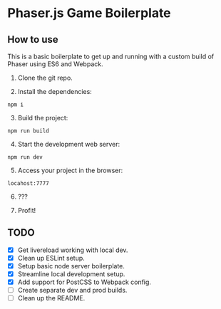 # Phaser.js Game Boilerplate

## How to use
This is a basic boilerplate to get up and running with a custom build of Phaser using ES6 and Webpack.

1. Clone the git repo.

2. Install the dependencies:

`npm i`

3. Build the project:

`npm run build`

4. Start the development web server:

`npm run dev`

5. Access your project in the browser:

`locahost:7777`

6. ???

7. Profit!

## TODO
- [x] Get livereload working with local dev.
- [x] Clean up ESLint setup.
- [x] Setup basic node server boilerplate.
- [x] Streamline local development setup.
- [x] Add support for PostCSS to Webpack config.
- [ ] Create separate dev and prod builds.
- [ ] Clean up the README.